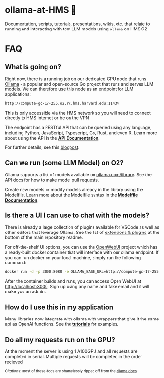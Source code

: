 # ollama-at-HMS :llama:
Documentation, scripts, tutorials, presentations, wikis, etc. that relate to running and interacting with text LLM models using `ollama` on HMS O2


# FAQ


## What is going on?

Right now, there is a running job on our dedicated GPU node that runs [Ollama](https://github.com/ollama/ollama) - a popular and open-source Go project that runs and serves LLM models. We can therefore use this node as an endpoint for LLM applications:

```bash
http://compute-gc-17-255.o2.rc.hms.harvard.edu:11434
```
This is only accessible via the HMS network so you will need to connect directly to HMS internet or be on the VPN

The endpoint has a RESTful API that can be queried using any language, including Python, JavaScript, Typescript, Go, Rust, and even R. Learn more about using the API in the **[API Documentation](./api.md)**.

For further details, see this [blogpost](https://eli.thegreenplace.net/2024/the-life-of-an-ollama-prompt/).

## Can we run (some LLM Model) on O2?

Ollama supports a list of models available on [ollama.com/library](https://ollama.com/library 'ollama model library'). See the API docs for how to make model pull requests.

Create new models or modify models already in the library using the Modelfile. Learn more about the Modelfile syntax in the **[Modelfile Documentation](./modelfile.md)**.

## Is there a UI I can use to chat with the models?

There is already a large collection of plugins available for VSCode as well as other editors that leverage Ollama. See the list of [extensions & plugins](https://github.com/jmorganca/ollama#extensions--plugins) at the bottom of the main repository readme.

For off-the-shelf UI options, you can use the [OpenWebUI](https://github.com/open-webui/open-webui) project which has a ready-built docker container that will interface with our ollama endpoint. If you can run docker on your local machine, simply run the following command:
  ```bash
  docker run -d -p 3000:8080 -e OLLAMA_BASE_URL=http://compute-gc-17-255.o2.rc.hms.harvard.edu:11434 -v open-webui:/app/backend/data --name open-webui --restart always ghcr.io/open-webui/open-webui:main
  ```

After the container builds and runs, you can access Open WebUI at [http://localhost:3000](http://localhost:3000). Sign up using any name and fake email and it will make you an admin.

## How do I use this in my application

Many libraries now integrate with ollama with wrappers that give it the same api as OpenAI functions. See the **[tutorials](Tutorials.md)** for examples.

## Do all my requests run on the GPU?
At the moment the server is using 1 A100GPU and all requests are completed in serial. Multiple requests will be completed in the order recieved.



<sub>*Citations*: most of these docs are shamelessly ripped off from the [ollama docs](https://github.com/ollama/ollama/tree/main/docs)</sub>